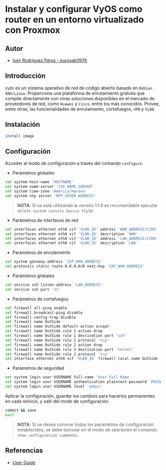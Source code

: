 # Instalar y configurar VyOS como router en un entorno virtualizado con Proxmox

## Autor

- [Ixen Rodríguez Pérez - kurosaki1976](ixenrp1976@gmail.com)

## Introducción

`VyOS` es un sistema operativo de red de código abierto basado en `Debian GNU/Linux`. Proporciona una plataforma de enrutamiento gratuita que compite directamente con otras soluciones disponibles en el mercado de proveedores de red, como `Huawei` y `Cisco`, entre los más conocidos. Provee, entre otras, las funcionalidades de enrutamiento, cortafuegos, `VPN` y `VLAN`. 

## Instalación

```bash
install image
```

## Configuración

Acceder al modo de configuración a través del comando `configure`.

* Parámetros globales

```bash
set system host-name 'HOSTNAME'
set system name-server 'ISP_NAME_SERVER'
set system time-zone 'America/Havana'
set system ntp server 'NTP_SEVER_ADDRESS'
```

> **NOTA**: Si se está utilizando la versión 1.1.8 es recomendable ejecutar `delete system console device ttyS0`.

* Parámetros de interfaces de red

```bash
set interfaces ethernet eth0 vif 'VLAN_ID' address 'WAN_ADDRESS/CIDR'
set interfaces ethernet eth0 vif 'VLAN_ID' description 'WAN'
set interfaces ethernet eth0 vif 'VLAN_ID' address 'LAN_ADDRESS/CIDR'
set interfaces ethernet eth0 vif 'VLAN_ID' description 'LAN'
```

* Parámetros de enrutamiento

```bash
set system gateway-address 'ISP_WAN_ADDRESS'
set protocols static route 0.0.0.0/0 next-hop 'ISP_WAN_ADDRESS'
```

* Parámetros globales

```bash
set service ssh listen-address 'LAN_ADDRESS'
set service ssh port '22'
```

* Parámetros de cortafuegos

```bash
set firewall all-ping enable
set firewall broadcast-ping disable
set firewall config-trap disable
set firewall name OutSide
set firewall name OutSide default-action accept
set firewall name OutSide rule 1 action drop
set firewall name OutSide rule 1 destination port 'ssh'
set firewall name OutSide rule 1 protocol 'tcp'
set firewall name OutSide rule 2 action drop
set firewall name OutSide rule 2 destination port 'telnet'
set firewall name OutSide rule 2 protocol 'tcp'
set interface ethernet eth0 vif 'VLAN_ID' firewall local name OutSide
```

* Parámetros de seguridad

```bash
set system login user USERNAME full-name 'User Full Name'
set system login user USERNAME authentication plaintext-password 'PASSWORD'
set system login user USERNAME level 'admin'
```

Aplicar la configuración, guardar los cambios para hacerlos permanentes en cada reinicio, y salir del modo de configuración.

```bash
commit && save
exit
```

> **NOTA**: Si se desea conocer todos los parámetros de configuración establecidos, se debe ejecutar en el modo de operación el comando `show configuration commands`.

## Referencias

* [User Guide](https://wiki.vyos.net/wiki/User_Guide)
